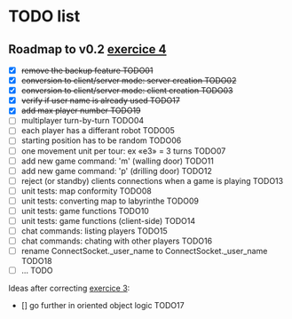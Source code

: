 # TODO list

## Roadmap to v0.2 [exercice 4](https://openclassrooms.com/courses/apprenez-a-programmer-en-python/exercises/181)

- [x] ~~remove the backup feature TODO01~~
- [x] ~~conversion to client/server mode: server creation TODO02~~
- [x] ~~conversion to client/server mode: client creation TODO03~~
- [x] ~~verify if user name is already used TODO17~~
- [x] ~~add max player number TODO19~~
- [ ] multiplayer turn-by-turn TODO04
- [ ] each player has a differant robot TODO05
- [ ] starting position has to be random TODO06
- [ ] one movement unit per tour: ex «e3» = 3 turns TODO07
- [ ] add new game command: 'm' (walling door) TODO11
- [ ] add new game command: 'p' (drilling door) TODO12
- [ ] reject (or standby) clients connections when a game is playing TODO13
- [ ] unit tests: map conformity TODO08
- [ ] unit tests: converting map to labyrinthe TODO09
- [ ] unit tests: game functions TODO10
- [ ] unit tests: game functions (client-side) TODO14
- [ ] chat commands: listing players TODO15
- [ ] chat commands: chating with other players TODO16
- [ ] rename ConnectSocket._user_name to ConnectSocket._user_name TODO18
- [ ] … TODO

Ideas after correcting [exercice 3](https://openclassrooms.com/courses/apprenez-a-programmer-en-python/exercises/180):

- [] go further in oriented object logic TODO17
